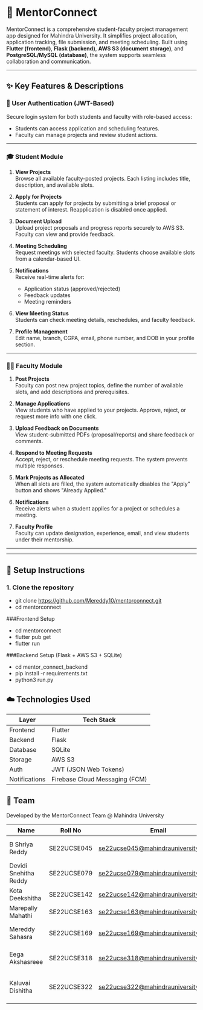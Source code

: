 
# 📘 MentorConnect

MentorConnect is a comprehensive student-faculty project management app designed for Mahindra University. It simplifies project allocation, application tracking, file submission, and meeting scheduling. Built using **Flutter (frontend)**, **Flask (backend)**, **AWS S3 (document storage)**, and **PostgreSQL/MySQL (database)**, the system supports seamless collaboration and communication.

---

## ✨ Key Features & Descriptions

### 🔑 User Authentication (JWT-Based)
Secure login system for both students and faculty with role-based access:
- Students can access application and scheduling features.
- Faculty can manage projects and review student actions.

---

### 🎓 Student Module

1. **View Projects**  
   Browse all available faculty-posted projects. Each listing includes title, description, and available slots.

2. **Apply for Projects**  
   Students can apply for projects by submitting a brief proposal or statement of interest. Reapplication is disabled once applied.

3. **Document Upload**  
   Upload project proposals and progress reports securely to AWS S3. Faculty can view and provide feedback.

4. **Meeting Scheduling**  
   Request meetings with selected faculty. Students choose available slots from a calendar-based UI.

5. **Notifications**  
   Receive real-time alerts for:
   - Application status (approved/rejected)
   - Feedback updates
   - Meeting reminders

6. **View Meeting Status**  
   Students can check meeting details, reschedules, and faculty feedback.

7. **Profile Management**  
   Edit name, branch, CGPA, email, phone number, and DOB in your profile section.

---

### 👨‍🏫 Faculty Module

1. **Post Projects**  
   Faculty can post new project topics, define the number of available slots, and add descriptions and prerequisites.

2. **Manage Applications**  
   View students who have applied to your projects. Approve, reject, or request more info with one click.

3. **Upload Feedback on Documents**  
   View student-submitted PDFs (proposal/reports) and share feedback or comments.

4. **Respond to Meeting Requests**  
   Accept, reject, or reschedule meeting requests. The system prevents multiple responses.

5. **Mark Projects as Allocated**  
   When all slots are filled, the system automatically disables the "Apply" button and shows "Already Applied."

6. **Notifications**  
   Receive alerts when a student applies for a project or schedules a meeting.

7. **Faculty Profile**  
   Faculty can update designation, experience, email, and view students under their mentorship.

---


---

## 🚀 Setup Instructions

### 1. Clone the repository

- git clone https://github.com/Mereddy10/mentorconnect.git
- cd mentorconnect

###Frontend Setup
- cd mentorconnect
- flutter pub get
- flutter run

###Backend Setup (Flask + AWS S3 + SQLite)
- cd mentor_connect_backend
- pip install -r requirements.txt
- python3 run.py

## ☁️ Technologies Used

| Layer         | Tech Stack                               |
|---------------|------------------------------------------|
| Frontend      | Flutter                                  |
| Backend       | Flask                                    |
| Database      | SQLite                                   |
| Storage       | AWS S3                                   |
| Auth          | JWT (JSON Web Tokens)                    |
| Notifications | Firebase Cloud Messaging (FCM)           |


## 👥 Team

Developed by the MentorConnect Team @ Mahindra University

| Name                   | Roll No       | Email                                        | Contributions                         |
|------------------------|---------------|----------------------------------------------|---------------------------------------|
| B Shriya Reddy         | SE22UCSE045   | se22ucse045@mahindrauniversity.edu.in        | UI Design, Flutter Development        |
| Devidi Snehitha Reddy  | SE22UCSE079   | se22ucse079@mahindrauniversity.edu.in        | Backend Integration, API Handling     |
| Kota Deekshitha        | SE22UCSE142   | se22ucse142@mahindrauniversity.edu.in        | Database Design, Testing              |
| Marepally Mahathi      | SE22UCSE163   | se22ucse163@mahindrauniversity.edu.in        | Documentation, UI Testing             |
| Mereddy Sahasra        | SE22UCSE169   | se22ucse169@mahindrauniversity.edu.in        | Full Stack Dev, AWS, Notification Sys |
| Eega Akshasreee        | SE22UCSE318   | se22ucse318@mahindrauniversity.edu.in        | Frontend Support, User Flow Design    |
| Kaluvai Dishitha       | SE22UCSE322   | se22ucse322@mahindrauniversity.edu.in        | Project Coordination, Testing Support |



